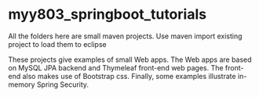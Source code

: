 # myy803_springboot_tutorials
All the folders here are small maven projects.
Use maven import existing project to load them to eclipse

These projects give examples of small Web apps. The Web apps are based on MySQL JPA backend and Thymeleaf front-end web pages. 
The front-end also makes use of Bootstrap css.
Finally, some examples illustrate in-memory Spring Security.
